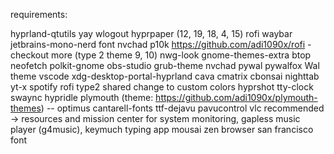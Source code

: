 requirements:

hyprland-qtutils
yay
wlogout
hyprpaper (12, 19, 18, 4, 15)
rofi
waybar
jetbrains-mono-nerd font
nvchad
p10k
https://github.com/adi1090x/rofi - checkout more (type 2 theme 9, 10)
nwg-look
gnome-themes-extra
btop
neofetch
polkit-gnome
obs-studio
grub-theme
nvchad
pywal
pywalfox
Wal theme vscode
xdg-desktop-portal-hyprland
cava
cmatrix
cbonsai
nighttab
yt-x
spotify
rofi type2 shared change to custom colors
hyprshot
tty-clock
swaync
hypridle
plymouth (theme: https://github.com/adi1090x/plymouth-themes) -- optimus
  cantarell-fonts
  ttf-dejavu
pavucontrol
vlc
recommended -> resources and mission center for system monitoring, gapless music player (g4music), keymuch typing app mousai zen browser
san francisco font
